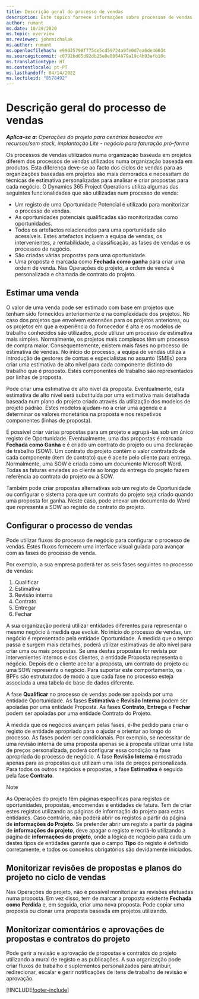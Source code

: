 ```yaml
---
title: Descrição geral do processo de vendas
description: Este tópico fornece informações sobre processos de vendas básicos.
author: rumant
ms.date: 10/29/2020
ms.topic: overview
ms.reviewer: johnmichalak
ms.author: rumant
ms.openlocfilehash: e99035798f775de5cd59724a9fe0d7ea6de40034
ms.sourcegitcommit: c0792bd65d92db25e0e8864879a19c4b93efb10c
ms.translationtype: HT
ms.contentlocale: pt-PT
ms.lasthandoff: 04/14/2022
ms.locfileid: "8578492"
---
```

# <a name="sales-process-overview"></a>Descrição geral do processo de vendas

_**Aplica-se a:** Operações do projeto para cenários baseados em recursos/sem stock, implantação Lite - negócio para faturação pró-forma_

Os processos de vendas utilizados numa organização baseada em projetos diferem dos processos de vendas utilizados numa organização baseada em produtos. Esta diferença deve-se ao facto dos ciclos de vendas para as organizações baseadas em projetos são mais demorados e necessitam de técnicas de estimativa personalizadas para analisar e criar propostas para cada negócio. O Dynamics 365 Project Operations utiliza algumas das seguintes funcionalidades que são utilizadas num processo de venda:

- Um registo de uma Oportunidade Potencial é utilizado para monitorizar o processo de vendas.
- As oportunidades potenciais qualificadas são monitorizadas como oportunidades.
- Todos os artefactos relacionados para uma oportunidade são acessíveis. Estes artefactos incluem a equipa de vendas, os intervenientes, a rentabilidade, a classificação, as fases de vendas e os processos de negócio.
- São criadas várias propostas para uma oportunidade.
- Uma proposta é marcada como **Fechada como ganha** para criar uma ordem de venda. Nas Operações do projeto, a ordem de venda é personalizada e chamada de contrato do projeto.

## <a name="estimate-a-sale"></a>Estimar uma venda
O valor de uma venda pode ser estimado com base em projetos que tenham sido fornecidos anteriormente e na complexidade dos projetos. No caso dos projetos que envolvem extensões para os projetos anteriores, ou os projetos em que a experiência do fornecedor é alta e os modelos de trabalho conhecidos são utilizados, pode utilizar um processo de estimativa mais simples. Normalmente, os projetos mais complexos têm um processo de compra maior. Consequentemente, existem mais fases no processo de estimativa de vendas. No início do processo, a equipa de vendas utiliza a introdução de gestores de contas e especialistas no assunto (SMEs) para criar uma estimativa de alto nível para cada componente distinto do trabalho que é proposto. Estes componentes de trabalho são representados por linhas de proposta. 

Pode criar uma estimativa de alto nível da proposta. Eventualmente, esta estimativa de alto nível será substituída por uma estimativa mais detalhada baseada num plano do projeto criado através da utilização dos modelos de projeto padrão. Estes modelos ajudam-no a criar uma agenda e a determinar os valores monetários na proposta e nos respetivos componentes (linhas de proposta). 

É possível criar várias propostas para um projeto e agrupá-las sob um único registo de Oportunidade. Eventualmente, uma das propostas é marcada **Fechada como Ganha** e é criado um contrato do projeto ou uma declaração de trabalho (SOW). Um contrato do projeto contém o valor contratado de cada componente (item de contrato) que é aceite pelo cliente para entrega. Normalmente, uma SOW é criada como um documento Microsoft Word. Todas as faturas enviadas ao cliente ao longo da entrega do projeto fazem referência ao contrato do projeto ou à SOW.

Também pode criar propostas alternativas sob um registo de Oportunidade ou configurar o sistema para que um contrato do projeto seja criado quando uma proposta for ganha. Neste caso, pode anexar um documento do Word que representa a SOW ao registo de contrato do projeto.

## <a name="configure-the-sales-process"></a>Configurar o processo de vendas
Pode utilizar fluxos do processo de negócio para configurar o processo de vendas. Estes fluxos fornecem uma interface visual guiada para avançar com as fases do processo de venda.

Por exemplo, a sua empresa poderá ter as seis fases seguintes no processo de vendas:

1. Qualificar
2. Estimativa
3. Revisão interna
4. Contrato
5. Entregar
6. Fechar
 
A sua organização poderá utilizar entidades diferentes para representar o mesmo negócio à medida que evoluir. No início do processo de vendas, um negócio é representado pela entidade Oportunidade. À medida que o tempo passa e surgem mais detalhes, poderá utilizar estimativas de alto nível para criar uma ou mais propostas. Se uma destas propostas for revista por intervenientes internos e dos clientes, a entidade Proposta representa o negócio. Depois de o cliente aceitar a proposta, um contrato do projeto ou uma SOW representa o negócio. Para suportar este comportamento, os BPFs são estruturados de modo a que cada fase no processo esteja associada a uma tabela de base de dados diferente.

A fase **Qualificar** no processo de vendas pode ser apoiada por uma entidade Oportunidade. As fases **Estimativa** e **Revisão Interna** podem ser apoiadas por uma entidade Proposta. As fases **Contrato**, **Entrega** e **Fechar** podem ser apoiadas por uma entidade Contrato do Projeto.

À medida que os negócios avançam pelas fases, é-lhe pedido para criar o registo de entidade apropriado para o ajudar e orientar ao longo do processo. As fases podem ser condicionais. Por exemplo, se necessitar de uma revisão interna de uma proposta apenas se a proposta utilizar uma lista de preços personalizada, poderá configurar essa condição na fase apropriada do processo de negócio. A fase **Revisão Interna** é mostrada apenas para as propostas que utilizam uma lista de preços personalizada. Para todos os outros negócios e propostas, a fase **Estimativa** é seguida pela fase **Contrato**.

> [!NOTE]
> As Operações do projeto têm páginas específicas para registos de oportunidades, propostas, encomendas e entidades de fatura. Tem de criar estes registos utilizando as páginas de informação do projeto para estas entidades. Caso contrário, não poderá abrir os registos a partir da página de **informações do Projeto**. Se pretender abrir um registo a partir da página de **informações do projeto**, deve apagar o registo e recriá-lo utilizando a página de **informações do projeto**, onde a lógica de negócio para cada um destes tipos de entidades garante que o campo **Tipo** do registo é definido corretamente, e todos os conceitos obrigatórios são devidamente iniciados.


## <a name="track-revisions-to-quotes-and-project-plans-in-the-sales-cycle"></a>Monitorizar revisões de propostas e planos do projeto no ciclo de vendas
Nas Operações do projeto, não é possível monitorizar as revisões efetuadas numa proposta. Em vez disso, tem de marcar a proposta existente **Fechada como Perdida** e, em seguida, criar uma nova proposta. Pode copiar uma proposta ou clonar uma proposta baseada em projetos utilizando.

## <a name="track-comments-and-approvals-of-quotes-and-project-contracts"></a>Monitorizar comentários e aprovações de propostas e contratos do projeto
Pode gerir a revisão e aprovação de propostas e contratos do projeto utilizando a mural de registo e as publicações. A sua organização pode criar fluxos de trabalho e suplementos personalizados para atribuir, redirecionar, escalar e gerir notificações de itens de trabalho de revisão e aprovação.


[!INCLUDE[footer-include](../includes/footer-banner.md)]